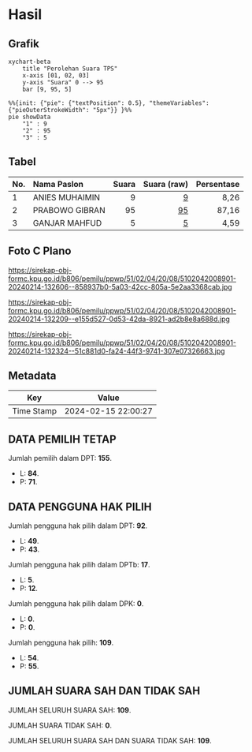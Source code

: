 # Hasil

## Grafik

```mermaid
xychart-beta
    title "Perolehan Suara TPS"
    x-axis [01, 02, 03]
    y-axis "Suara" 0 --> 95
    bar [9, 95, 5]
```

```mermaid
%%{init: {"pie": {"textPosition": 0.5}, "themeVariables": {"pieOuterStrokeWidth": "5px"}} }%%
pie showData
    "1" : 9
    "2" : 95
    "3" : 5
```

## Tabel

| No. | Nama Paslon    | Suara | Suara (raw) | Persentase |
|:--- |:-------------- | -----:| -----------:| ----------:|
| 1   | ANIES MUHAIMIN | 9     | [9][p-1]    | 8,26       |
| 2   | PRABOWO GIBRAN | 95    | [95][p-2]   | 87,16      |
| 3   | GANJAR MAHFUD  | 5     | [5][p-3]    | 4,59       |


[p-1]: https://github.com/gigit-pemilu/pemilu-2024-51-bali/blob/main/pilpres/hitung-suara/sub/51-bali/sub/02-tabanan/sub/04-kerambitan/sub/2008-samsam/sub/901-tps/sub/paslon-1.txt
[p-2]: https://github.com/gigit-pemilu/pemilu-2024-51-bali/blob/main/pilpres/hitung-suara/sub/51-bali/sub/02-tabanan/sub/04-kerambitan/sub/2008-samsam/sub/901-tps/sub/paslon-2.txt
[p-3]: https://github.com/gigit-pemilu/pemilu-2024-51-bali/blob/main/pilpres/hitung-suara/sub/51-bali/sub/02-tabanan/sub/04-kerambitan/sub/2008-samsam/sub/901-tps/sub/paslon-3.txt

## Foto C Plano

https://sirekap-obj-formc.kpu.go.id/b806/pemilu/ppwp/51/02/04/20/08/5102042008901-20240214-132606--858937b0-5a03-42cc-805a-5e2aa3368cab.jpg

https://sirekap-obj-formc.kpu.go.id/b806/pemilu/ppwp/51/02/04/20/08/5102042008901-20240214-132209--e155d527-0d53-42da-8921-ad2b8e8a688d.jpg

https://sirekap-obj-formc.kpu.go.id/b806/pemilu/ppwp/51/02/04/20/08/5102042008901-20240214-132324--51c881d0-fa24-44f3-9741-307e07326663.jpg


## Metadata

| Key        | Value               |
| ---------- | ------------------- |
| Time Stamp | 2024-02-15 22:00:27 |


## DATA PEMILIH TETAP

Jumlah pemilih dalam DPT: **155**.
 * L: **84**.
 * P: **71**.

## DATA PENGGUNA HAK PILIH

Jumlah pengguna hak pilih dalam DPT: **92**.
 * L: **49**.
 * P: **43**.

Jumlah pengguna hak pilih dalam DPTb: **17**.
 * L: **5**.
 * P: **12**.

Jumlah pengguna hak pilih dalam DPK: **0**.
 * L: **0**.
 * P: **0**.

Jumlah pengguna hak pilih: **109**.
 * L: **54**.
 * P: **55**.

## JUMLAH SUARA SAH DAN TIDAK SAH

JUMLAH SELURUH SUARA SAH: **109**.

JUMLAH SUARA TIDAK SAH: **0**.

JUMLAH SELURUH SUARA SAH DAN SUARA TIDAK SAH: **109**.


